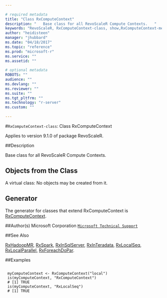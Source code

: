 ```yaml
--- 
 
# required metadata 
title: "Class RxComputeContext" 
description: "   Base class for all RevoScaleR Compute Contexts.   " 
keywords: "RevoScaleR, RxComputeContext-class, show,RxComputeContext-method, classes" 
author: "heidisteen" 
manager: "jhubbard" 
ms.date: "04/18/2017" 
ms.topic: "reference" 
ms.prod: "microsoft-r" 
ms.service: "" 
ms.assetid: "" 
 
# optional metadata 
ROBOTS: "" 
audience: "" 
ms.devlang: "" 
ms.reviewer: "" 
ms.suite: "" 
ms.tgt_pltfrm: "" 
ms.technology: "r-server" 
ms.custom: "" 
 
--- 
```

 
 
 
 
 #`RxComputeContext-class`: Class RxComputeContext

 Applies to version 9.1.0 of package RevoScaleR.
 
 ##Description
 
Base class for all RevoScaleR Compute Contexts.  
 
 
 ## Objects from the Class 

 
A virtual class: No objects may be created from it.
 
 ## Generator 

 
The generator for classes that extend RxComputeContext is
[RxComputeContext](../../scaler/packagehelp/rxcomputecontext.md).  
 
 
 ##Author(s)
 Microsoft Corporation [`Microsoft Technical Support`](https://go.microsoft.com/fwlink/?LinkID=698556&clcid=0x409)
 
 
 ##See Also
 
[RxHadoopMR](../../scaler/packagehelp/rxhadoopmr.md),
[RxSpark](../../scaler/packagehelp/rxspark.md),
[RxInSqlServer](../../scaler/packagehelp/rxinsqlserver.md),
[RxInTeradata](../../scaler/packagehelp/rxinteradata.md),
[RxLocalSeq](../../scaler/packagehelp/rxlocalseq.md),
[RxLocalParallel](../../scaler/packagehelp/rxlocalparallel.md),
[RxForeachDoPar](../../scaler/packagehelp/rxforeachdopar.md).
   
 ##Examples

 ```
   
  myComputeContext <- RxComputeContext("local")
  is(myComputeContext, "RxComputeContext")
  # [1] TRUE
  is(myComputeContext, "RxLocalSeq")
  # [1] TRUE
 
```
 
 
